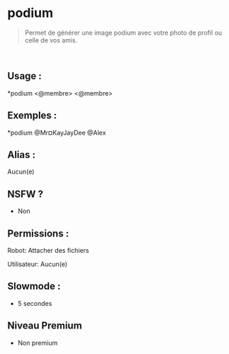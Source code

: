 # podium

> Permet de générer une image podium avec votre photo de profil ou celle de vos amis.

<br>

## Usage :

*podium <@membre> <@membre>

## Exemples :

*podium @Mr¤KayJayDee @Alex

## Alias :

Aucun(e)

## NSFW ?

- Non

## Permissions :

Robot: Attacher des fichiers
<br>

Utilisateur: Aucun(e)

## Slowmode :

- 5 secondes

## Niveau Premium

- Non premium